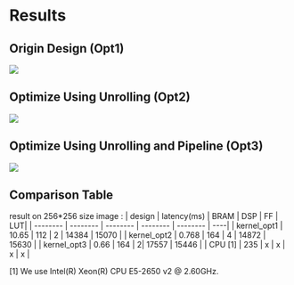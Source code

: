 # Results

## Origin Design (Opt1)

![](https://i.imgur.com/21pJP09.png)


## Optimize Using Unrolling (Opt2)
![](https://i.imgur.com/p9CAjBd.png)

## Optimize Using Unrolling and Pipeline (Opt3)

![](https://i.imgur.com/znOluvo.png)

## Comparison Table

result on 256*256 size image :
| design   | latency(ms) | BRAM | DSP | FF | LUT|
| -------- | -------- | -------- |  -------- | -------- | ----|
| kernel_opt1 | 10.65   | 112 | 2 | 14384 | 15070 |
| kernel_opt2 | 0.768 | 164  | 4 | 14872 | 15630 |
| kernel_opt3 | 0.66 | 164  | 2| 17557 | 15446 |
| CPU [1] | 235 | x | x | x | x |

[1] We use Intel(R) Xeon(R) CPU E5-2650 v2 @ 2.60GHz.
